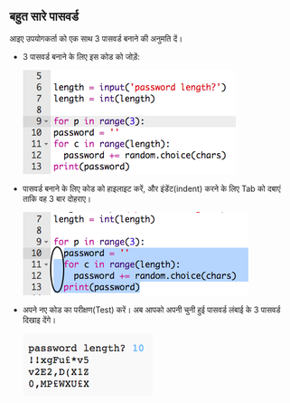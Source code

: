 ## बहुत सारे पासवर्ड

आइए उपयोगकर्ता को एक साथ 3 पासवर्ड बनाने की अनुमति दें।



+ 3 पासवर्ड बनाने के लिए इस कोड को जोड़ें:

    ![स्क्रीनशॉट(screenshot)](images/passwords-num-loop.png)

+ पासवर्ड बनाने के लिए कोड को हाइलाइट करें, और इंडेंट(indent) करने के लिए Tab को दबाएं ताकि वह 3 बार दोहराए।

    ![स्क्रीनशॉट(screenshot)](images/passwords-num-indent.png)

+ अपने नए कोड का परीक्षण(Test) करें। अब आपको अपनी चुनी हुई पासवर्ड लंबाई के 3 पासवर्ड दिखाइ देंगे।

    ![स्क्रीनशॉट(screenshot)](images/passwords-num-test.png)



